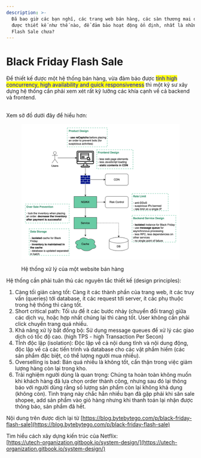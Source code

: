 ```yaml
---
description: >-
  Đã bao giờ các bạn nghĩ, các trang web bán hàng, các sàn thương mai điện tử sẽ
  được thiết kế như thế nào, để đảm bảo hoạt động ổn định, nhất là những ngày lễ
  Flash Sale chưa?
---
```


# Black Friday Flash Sale

Để thiết kế được một hệ thống bán hàng, vừa đảm bảo được <mark style="color:blue;">tính high concurrency, high availability and quick responsiveness</mark> thì một kỹ sư xây dựng hệ thống cần phải xem xét rất kỹ lưỡng các khía cạnh về cả backend và frontend.

\
Xem sở đồ dưới đây để hiểu hơn:

<figure><img src="../.gitbook/assets/flash_sale1.jpeg" alt=""><figcaption><p>Hệ thống xử lý của một website bán hàng</p></figcaption></figure>

Hệ thống cần phải tuân thủ các nguyên tắc thiết kế (design principles):

1. Càng tối giản càng tốt: Càng ít các thành phần của trang web, ít các truy vấn (queries) tới database, ít các request tới server, ít các phụ thuộc trong hệ thống thì càng tốt.
2. Short critical path: Tối ưu để ít các bước nhảy (chuyển đổi trang) giữa các dịch vụ, hoặc hợp nhất chúng lại thì càng tốt. User không cần phải click chuyển trang quá nhiều.
3. Khả năng xử lý bất đồng bộ: Sử dụng message queues để xử lý các giao dịch có tốc độ cao. (high TPS - high Transaction Per Secon)
4. TÍnh độc lập (isolation): Độc lập về cả nội dung tĩnh và nội dung động, độc lập về cả các tiến trình và database cho các vật phẩm hiếm (các sản phẩm đặc biệt, có thể lượng người mua nhiều).
5. Overselling is bad: Bán quá nhiều là không tốt, cẩn thận trong việc giảm lượng hàng còn lại trong kho.
6. Trải nghiệm người dùng là quan trọng: Chúng ta hoàn toàn không muốn khi khách hàng đã lựa chọn order thành công, nhưng sau đó lại thông báo với người dùng rằng số lượng sản phẩm còn lại không khả dụng (không còn). Tình trạng này chắc hẳn nhiều bạn đã gặp phải khi săn sale shopee, add sản phẩm vào giỏ hàng nhưng khi thanh toán lại nhận được thông báo, sản phẩm đã hết.

Nội dung trên được dịch lại từ [https://blog.bytebytego.com/p/black-friday-flash-sale](https://blog.bytebytego.com/p/black-friday-flash-sale)



Tìm hiểu cách xây dựng kiến trúc của Netflix:\
[https://utech-organization.gitbook.io/system-design/](https://utech-organization.gitbook.io/system-design/)
